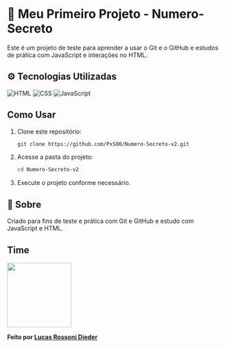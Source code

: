 # 📌 Meu Primeiro Projeto - Numero-Secreto

Este é um projeto de teste para aprender a usar o Git e o GitHub e estudos de prática com JavaScript e interações no HTML.

## ⚙️ Tecnologias Utilizadas
![HTML](https://img.shields.io/badge/HTML-3CB371?style=for-the-badge&logo=html5&logoColor=white) ![CSS](https://img.shields.io/badge/CSS-3CB371?style=for-the-badge&logo=css3&logoColor=white) ![JavaScript](https://img.shields.io/badge/JavaScript-F7DF1E?style=for-the-badge&logo=javascript&logoColor=black)

## Como Usar

1. Clone este repositório:
   ```sh
   git clone https://github.com/PxS00/Numero-Secreto-v2.git
   ```
2. Acesse a pasta do projeto:
   ```sh
   cd Numero-Secreto-v2
   ```
3. Execute o projeto conforme necessário.

## 📝 Sobre

Criado para fins de teste e prática com Git e GitHub e estudo com JavaScript e HTML.

## Time

<img src="https://github.com/user-attachments/assets/2ef65fde-7f34-441f-95f9-089d429e73fb" width="150px">


 **Feito por [Lucas Rossoni Dieder](https://github.com/PxS00)** 
